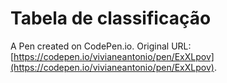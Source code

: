 # Tabela de classificação

A Pen created on CodePen.io. Original URL: [https://codepen.io/vivianeantonio/pen/ExXLpov](https://codepen.io/vivianeantonio/pen/ExXLpov).


